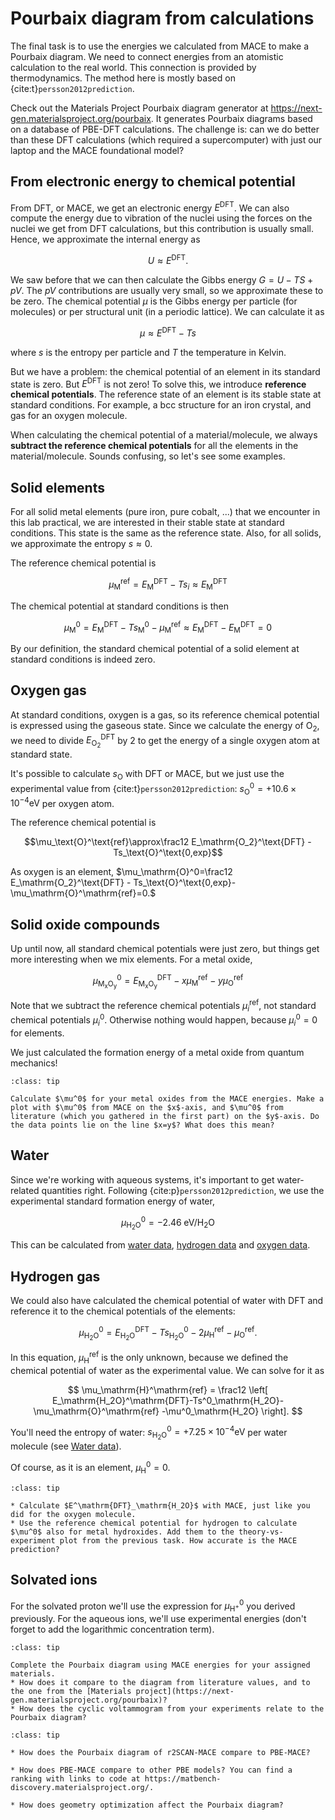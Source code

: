 # Pourbaix diagram from calculations

The final task is to use the energies we calculated from MACE to make a Pourbaix diagram. We need to connect energies from an atomistic calculation to the real world. This connection is provided by thermodynamics. The method here is mostly based on {cite:t}`persson2012prediction`.

Check out the Materials Project Pourbaix diagram generator at https://next-gen.materialsproject.org/pourbaix. It generates Pourbaix diagrams based on a database of PBE-DFT calculations. The challenge is: can we do better than these DFT calculations (which required a supercomputer) with just our laptop and the MACE foundational model?

## From electronic energy to chemical potential

From DFT, or MACE, we get an electronic energy $E^\mathrm{DFT}$. We can also compute the energy due to vibration of the nuclei using the forces on the nuclei we get from DFT calculations, but this contribution is usually small. Hence, we approximate the internal energy as

$$U \approx E^\mathrm{DFT}.$$

We saw before that we can then calculate the Gibbs energy $G=U-TS+pV$. The $pV$ contributions are usually very small, so we approximate these to be zero. The chemical potential $\mu$ is the Gibbs energy per particle (for molecules) or per structural unit (in a periodic lattice). We can calculate it as

$$\mu \approx E^\mathrm{DFT} - Ts$$

where $s$ is the entropy per particle and $T$ the temperature in Kelvin.

But we have a problem: the chemical potential of an element in its standard state is zero. But $E^\mathrm{DFT}$ is not zero! To solve this, we introduce **reference chemical potentials**. The reference state of an element is its stable state at standard conditions. For example, a bcc structure for an iron crystal, and gas for an oxygen molecule.

When calculating the chemical potential of a material/molecule, we always **subtract the reference chemical potentials** for all the elements in the material/molecule. Sounds confusing, so let's see some examples.

## Solid elements

For all solid metal elements (pure iron, pure cobalt, ...) that we encounter in this lab practical, we are interested in their stable state at standard conditions. This state is the same as the reference state. Also, for all solids, we approximate the entropy $s \approx 0$.

The reference chemical potential is

$$\mu_\mathrm{M}^\mathrm{ref}= E^\mathrm{DFT}_\mathrm{M}-Ts_i \approx E^\mathrm{DFT}_\mathrm{M} $$

The chemical potential at standard conditions is then

$$\mu_\mathrm{M}^0 = E^\mathrm{DFT}_\mathrm{M}-Ts_\mathrm{M}^0 - \mu_\mathrm{M}^\text{ref} \approx E^\mathrm{DFT}_\mathrm{M} - E^\mathrm{DFT}_\mathrm{M} = 0$$

By our definition, the standard chemical potential of a solid element at standard conditions is indeed zero.

## Oxygen gas

At standard conditions, oxygen is a gas, so its reference chemical potential is expressed using the gaseous state. Since we calculate the energy of $\mathrm{O_2}$, we need to divide $E^\mathrm{DFT}_\mathrm{O_2}$ by $2$ to get the energy of a single oxygen atom at standard state.

It's possible to calculate $s_\mathrm{O}$ with DFT or MACE, but we just use the experimental value from {cite:t}`persson2012prediction`: $s_\mathrm{O}^0=+10.6 \times 10^{-4} \mathrm{eV}$ per oxygen atom.

The reference chemical potential is

$$\mu_\text{O}^\text{ref}\approx\frac12 E_\mathrm{O_2}^\text{DFT} - Ts_\text{O}^\text{0,exp}$$

As oxygen is an element, $\mu_\mathrm{O}^0=\frac12 E_\mathrm{O_2}^\text{DFT} - Ts_\text{O}^\text{0,exp}-\mu_\mathrm{O}^\mathrm{ref}=0.$

<!-- Common DFT methods are pretty good at calculating differences between solids, but not so good at calculating energies of molecules. So to get a more accurate Pourbaix diagram, we will make some corrections. We define the reference state of oxygen as

$$\mu_\text{O}^\text{ref}=E_\text{O}^\text{DFT}+ \Delta E^\text{correction}_\text{O} - Ts_\text{O}^\text{0,exp} + pV$$

Persson et al. use $\Delta E_\text{O}^\text{correction}=1.36$ eV/O, and $Ts_\text{O}^\text{0,exp}=0.317$ eV/O. However, we can also use $\Delta E_\text{O}^\text{correction}$ as a fitting parameter for our results to experimental formation energies. -->


## Solid oxide compounds

Up until now, all standard chemical potentials were just zero, but things get more interesting when we mix elements. For a metal oxide,

$$\mu_\mathrm{M_{x} O_{y}}^0 = E_\mathrm{M_{x} O_{y}}^\mathrm{DFT}- x\mu_\mathrm{M}^\mathrm{ref}-y\mu^\mathrm{ref}_\mathrm{O}$$

Note that we subtract the reference chemical potentials $\mu_i^\mathrm{ref}$, not standard chemical potentials $\mu_i^0$. Otherwise nothing would happen, because $\mu_i^0=0$ for elements.

We just calculated the formation energy of a metal oxide from quantum mechanics!

`````{admonition} Task
:class: tip

Calculate $\mu^0$ for your metal oxides from the MACE energies. Make a plot with $\mu^0$ from MACE on the $x$-axis, and $\mu^0$ from literature (which you gathered in the first part) on the $y$-axis. Do the data points lie on the line $x=y$? What does this mean?
`````

## Water

Since we're working with aqueous systems, it's important to get water-related quantities right. Following {cite:p}`persson2012prediction`, we use the experimental standard formation energy of water,

$$\mu^0_\mathrm{H_2O}=-2.46 \;\mathrm{eV/H_2O}$$

This can be calculated from [water data](https://en.wikipedia.org/wiki/Water_(data_page)), [hydrogen data](https://webbook.nist.gov/cgi/cbook.cgi?ID=C1333740&Mask=1) and [oxygen data](https://webbook.nist.gov/cgi/cbook.cgi?ID=C7782447&Units=SI&Mask=1#Thermo-Gas).

## Hydrogen gas

We could also have calculated the chemical potential of water with DFT and reference it to the chemical potentials of the elements:

$$\mu_\mathrm{H_2O}^0=E_\mathrm{H_2O}^\mathrm{DFT}-Ts^0_\mathrm{H_2O}-2\mu_\mathrm{H}^\mathrm{ref}-\mu_\mathrm{O}^\mathrm{ref}.$$

In this equation, $\mu_\mathrm{H}^\mathrm{ref}$ is the only unknown, because we defined the chemical potential of water as the experimental value. We can solve for it as

$$
\mu_\mathrm{H}^\mathrm{ref} = \frac12 \left[ E_\mathrm{H_2O}^\mathrm{DFT}-Ts^0_\mathrm{H_2O}-\mu_\mathrm{O}^\mathrm{ref}
-\mu^0_\mathrm{H_2O} \right].
$$

You'll need the entropy of water: $s_\mathrm{H_2O}^0=+7.25 \times 10^{-4} \mathrm{eV}$ per water molecule (see [Water data](https://en.wikipedia.org/wiki/Water_(data_page))).

Of course, as it is an element, $\mu_\mathrm{H}^0=0$.

`````{admonition} Task
:class: tip

* Calculate $E^\mathrm{DFT}_\mathrm{H_2O}$ with MACE, just like you did for the oxygen molecule.
* Use the reference chemical potential for hydrogen to calculate $\mu^0$ also for metal hydroxides. Add them to the theory-vs-experiment plot from the previous task. How accurate is the MACE prediction?
`````

## Solvated ions

For the solvated proton we'll use the expression for $\mu^0_\mathrm{H^+}$ you derived previously. For the aqueous ions, we'll use experimental energies (don't forget to add the logarithmic concentration term).

`````{admonition} Task
:class: tip

Complete the Pourbaix diagram using MACE energies for your assigned materials.
* How does it compare to the diagram from literature values, and to the one from the [Materials project](https://next-gen.materialsproject.org/pourbaix)?
* How does the cyclic voltammogram from your experiments relate to the Pourbaix diagram?
`````

`````{admonition} Optional tasks
:class: tip

* How does the Pourbaix diagram of r2SCAN-MACE compare to PBE-MACE?

* How does PBE-MACE compare to other PBE models? You can find a ranking with links to code at https://matbench-discovery.materialsproject.org/.

* How does geometry optimization affect the Pourbaix diagram?
`````
